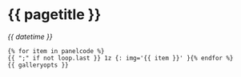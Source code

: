 # {{ pagetitle }}
_{{ datetime }}_

```panelcode
{% for item in panelcode %}
{{ ";" if not loop.last }} 1z {: img='{{ item }}' }{% endfor %}
{{ galleryopts }}
```
